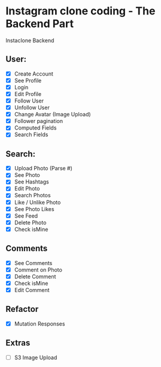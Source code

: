 # Instagram clone coding - The Backend Part

Instaclone Backend

## User:

- [X] Create Account  
- [X] See Profile  
- [X] Login   
- [X] Edit Profile  
- [X] Follow User  
- [X] Unfollow User  
- [X] Change Avatar (Image Upload)  
- [X] Follower pagination  
- [X] Computed Fields  
- [X] Search Fields  

## Search: 

- [X] Upload Photo (Parse #)  
- [X] See Photo   
- [X] See Hashtags   
- [X] Edit Photo  
- [X] Search Photos   
- [X] Like / Unlike Photo  
- [X] See Photo Likes  
- [X] See Feed   
- [X] Delete Photo   
- [X] Check isMine   

## Comments

- [X] See Comments  
- [X] Comment on Photo  
- [X] Delete Comment  
- [X] Check isMine   
- [X] Edit Comment  

## Refactor 

- [X] Mutation Responses  

## Extras

- [ ] S3 Image Upload  